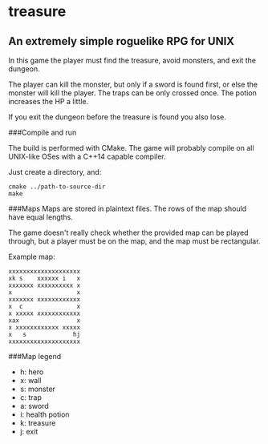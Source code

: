 # treasure
## An extremely simple roguelike RPG for UNIX
In this game the player must find the treasure, avoid monsters, and exit the dungeon.

The player can kill the monster, but only if a sword is found first,
or else the monster will kill the player. The traps can be only crossed once.
The potion increases the HP a little.

If you exit the dungeon before the treasure is found you also lose.

###Compile and run

The build is performed with CMake. The game will probably compile on all UNIX-like OSes with a C++14 capable compiler.

Just create a directory, and:

    cmake ../path-to-source-dir
    make

###Maps
Maps are stored in plaintext files. The rows of the map should have equal lengths.

The game doesn't really check whether the provided map can be played through, but a player must be on the map, and
the map must be rectangular.

Example map:

    xxxxxxxxxxxxxxxxxxxx
    xk s    xxxxxx i   x
    xxxxxxx xxxxxxxxxx x
    x                  x
    xxxxxxx xxxxxxxxxxxx
    x  c               x
    x xxxxx xxxxxxxxxxxx
    xax                x
    x xxxxxxxxxxxx xxxxx
    x   s             hj
    xxxxxxxxxxxxxxxxxxxx


###Map legend
* h: hero
* x: wall
* s: monster
* c: trap
* a: sword
* i: health potion
* k: treasure
* j: exit
